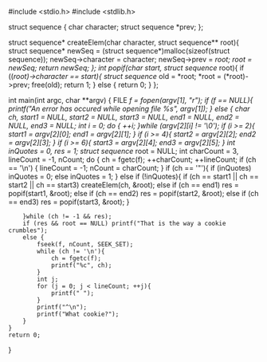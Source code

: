#include <stdio.h>
#include <stdlib.h>

struct sequence {
    char character;
    struct sequence *prev;
};

struct sequence* createElem(char character, struct sequence** root){
    struct sequence* newSeq = (struct sequence*)malloc(sizeof(struct sequence));
    newSeq->character = character;
    newSeq->prev = *root;
    *root = newSeq;
    return newSeq;
};
int popif(char start, struct sequence** root){
    if ((*root)->character == start){
        struct sequence* old = *root;
        *root = (*root)->prev;
        free(old);
        return 1;
    }
    else {
        return 0;
    }
};

int main(int argc, char **argv)
{
    FILE *f = fopen(argv[1], "r");
    if (f == NULL){
        printf("An error has occured while opening file %s", argv[1]);
    }
    else {
        char ch, start1 = NULL, start2 = NULL, start3 = NULL, end1 = NULL, end2 = NULL, end3 = NULL;
        int i = 0;
        do {
            ++i;
        }while (argv[2][i] != '\0');
        if (i >= 2){
            start1 = argv[2][0];
            end1 = argv[2][1];
        }
        if (i >= 4){
            start2 = argv[2][2];
            end2 = argv[2][3];
        }
        if (i >= 6){
            start3 = argv[2][4];
            end3 = argv[2][5];
        }
        int inQuotes = 0, res = 1;
        struct sequence* root = NULL;
        int charCount = 3, lineCount = -1, nCount;
        do {
            ch = fgetc(f);
            ++charCount;
            ++lineCount;
            if (ch == '\n') {
                lineCount = -1;
                nCount = charCount;
            }
            if (ch == '\"'){
                if (inQuotes) inQuotes = 0;
                else inQuotes = 1;
            }
            else if (!inQuotes){
                if (ch == start1 || ch == start2 || ch == start3) createElem(ch, &root);
                else if (ch == end1) res = popif(start1, &root);
                else if (ch == end2) res = popif(start2, &root);
                else if (ch == end3) res = popif(start3, &root);
            }

        }while (ch != -1 && res);
        if (res && root == NULL) printf("That is the way a cookie crumbles");
        else {
            fseek(f, nCount, SEEK_SET);
            while (ch != '\n'){
                ch = fgetc(f);
                printf("%c", ch);
            }
            int j;
            for (j = 0; j < lineCount; ++j){
                printf(" ");
            }
            printf("^\n");
            printf("What cookie?");
        }
    }
    return 0;
}
